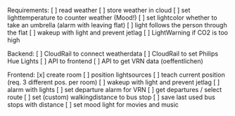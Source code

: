 Requirements:
[ ] read weather
[ ] store weather in cloud
[ ] set lighttemperature to counter weather (Mood!)
[ ] set lightcolor whether to take an umbrella (alarm with leaving flat)
[ ] light follows the person through the flat
[ ] wakeup with light and prevent jetlag
[ ] LightWarning if CO2 is too high

Backend:
[ ] CloudRail to connect weatherdata
[ ] CloudRail to set Philips Hue Lights
[ ] API to frontend
[ ] API to get VRN data (oeffentlichen)

Frontend:
[x] create room
[ ] position lightsources
[ ] teach current position (req. 3 different pos. per room)
[ ] wakeup with light and prevent jetlag
[ ] alarm with lights
[ ] set departure alarm for VRN
	[ ] get departures / select route
	[ ] set (custom) walkingdistance to bus stop
[ ] save last used bus stops with distance
[ ] set mood light for movies and music
